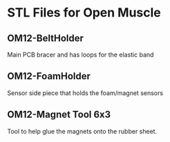 # STL Files for Open Muscle

## OM12-BeltHolder
Main PCB bracer and has loops for the elastic band

## OM12-FoamHolder
Sensor side piece that holds the foam/magnet sensors

## OM12-Magnet Tool 6x3
Tool to help glue the magnets onto the rubber sheet.
